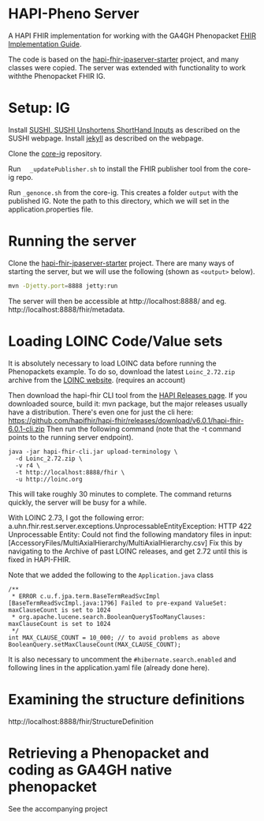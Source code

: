 # HAPI-Pheno Server

A HAPI FHIR implementation for working with the GA4GH Phenopacket [FHIR Implementation Guide](http://phenopackets.org/core-ig/).

The code is based on the [hapi-fhir-jpaserver-starter](https://github.com/hapifhir/hapi-fhir-jpaserver-starter) project,
and many classes were copied. The server was extended with functionality to work withthe Phenopacket FHIR IG.

# Setup: IG

Install [SUSHI, SUSHI Unshortens ShortHand Inputs](http://hl7.org/fhir/uv/shorthand/2020May/sushi.html) as described on the SUSHI webpage.
Install [jekyll](https://jekyllrb.com/docs/installation/) as described on the webpage.


Clone the [core-ig](https://github.com/phenopackets/core-ig) repository. 

Run ``	_updatePublisher.sh`` to install the FHIR publisher tool from the core-ig repo.

Run ``_genonce.sh`` from the core-ig. This creates a folder ``output`` with the published IG. Note the
path to this directory, which we will set in the application.properties file.



# Running the server

Clone the [hapi-fhir-jpaserver-starter](https://github.com/hapifhir/hapi-fhir-jpaserver-starter) project.
There are many ways of starting the server, but we will use the following (shown as ``<output>`` below).

```bash
mvn -Djetty.port=8888 jetty:run
```

The server will then be accessible at http://localhost:8888/ and eg. http://localhost:8888/fhir/metadata. 

# Loading LOINC Code/Value sets

It is absolutely necessary to load LOINC data before running the Phenopackets example.
To do so, download the latest ``Loinc_2.72.zip`` archive from the [LOINC website](https://loinc.org/).
(requires an account)

Then download the hapi-fhir CLI tool from the
[HAPI Releases page](https://github.com/hapifhir/hapi-fhir/releases). 
If you downloaded source, build it: mvn package, but the major releases usually have a distribution. There's even one for just the cli here: https://github.com/hapifhir/hapi-fhir/releases/download/v6.0.1/hapi-fhir-6.0.1-cli.zip 
Then run the following command (note that the -t command points to the 
running server endpoint).

```aidl
java -jar hapi-fhir-cli.jar upload-terminology \
  -d Loinc_2.72.zip \
  -v r4 \
  -t http://localhost:8888/fhir \
  -u http://loinc.org
```
This will take roughly 30 minutes to complete. The command returns quickly, the server will be busy for a while.

With LOINC 2.73, I got the following error:
a.uhn.fhir.rest.server.exceptions.UnprocessableEntityException: HTTP 422 Unprocessable Entity: Could not find the following mandatory files in input: [AccessoryFiles/MultiAxialHierarchy/MultiAxialHierarchy.csv]
Fix this by navigating to the Archive of past LOINC releases, and get 2.72 until this is fixed in HAPI-FHIR.

Note that we added the following to the ``Application.java`` class

```aidl
/**
 * ERROR c.u.f.jpa.term.BaseTermReadSvcImpl [BaseTermReadSvcImpl.java:1796] Failed to pre-expand ValueSet: maxClauseCount is set to 1024
 * org.apache.lucene.search.BooleanQuery$TooManyClauses: maxClauseCount is set to 1024
 */
int MAX_CLAUSE_COUNT = 10_000; // to avoid problems as above
BooleanQuery.setMaxClauseCount(MAX_CLAUSE_COUNT);

```
It is also necessary to uncomment the ``#hibernate.search.enabled``
and following lines in the application.yaml file (already done here).

 

# Examining the structure definitions

http://localhost:8888/fhir/StructureDefinition

# Retrieving a Phenopacket and coding as GA4GH native phenopacket
See the accompanying project 
